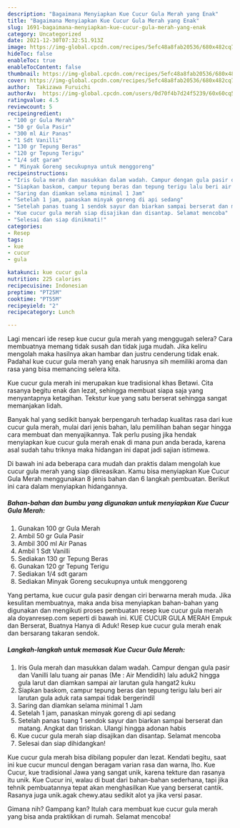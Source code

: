 ```yaml
---
description: "Bagaimana Menyiapkan Kue Cucur Gula Merah yang Enak"
title: "Bagaimana Menyiapkan Kue Cucur Gula Merah yang Enak"
slug: 1691-bagaimana-menyiapkan-kue-cucur-gula-merah-yang-enak
category: Uncategorized
date: 2021-12-30T07:32:51.913Z
image: https://img-global.cpcdn.com/recipes/5efc48a8fab20536/680x482cq70/kue-cucur-gula-merah-foto-resep-utama.jpg
hideToc: false
enableToc: true
enableTocContent: false
thumbnail: https://img-global.cpcdn.com/recipes/5efc48a8fab20536/680x482cq70/kue-cucur-gula-merah-foto-resep-utama.jpg
cover: https://img-global.cpcdn.com/recipes/5efc48a8fab20536/680x482cq70/kue-cucur-gula-merah-foto-resep-utama.jpg
author:  Takizawa Furuichi
authorAv:  https://img-global.cpcdn.com/users/0d70f4b7d24f5239/60x60cq50/avatar.jpg
ratingvalue: 4.5
reviewcount: 5
recipeingredient:
- "100 gr Gula Merah"
- "50 gr Gula Pasir"
- "300 ml Air Panas"
- "1 Sdt Vanilli"
- "130 gr Tepung Beras"
- "120 gr Tepung Terigu"
- "1/4 sdt garam"
- " Minyak Goreng secukupnya untuk menggoreng"
recipeinstructions:
- "Iris Gula merah dan masukkan dalam wadah. Campur dengan gula pasir dan Vanilli lalu tuang air panas (Me : Air Mendidih) lalu aduk2 hingga gula larut dan diamkan sampai air larutan gula hangat2 kuku"
- "Siapkan baskom, campur tepung beras dan tepung terigu lalu beri air larutan gula aduk rata sampai tidak bergerindil"
- "Saring dan diamkan selama minimal 1 Jam"
- "Setelah 1 jam, panaskan minyak goreng di api sedang"
- "Setelah panas tuang 1 sendok sayur dan biarkan sampai berserat dan matang. Angkat dan tiriskan. Ulangi hingga adonan habis"
- "Kue cucur gula merah siap disajikan dan disantap. Selamat mencoba"
- "Selesai dan siap dinikmati!"
categories:
- Resep
tags:
- kue
- cucur
- gula

katakunci: kue cucur gula 
nutrition: 225 calories
recipecuisine: Indonesian
preptime: "PT25M"
cooktime: "PT55M"
recipeyield: "2"
recipecategory: Lunch

---
```



Lagi mencari ide resep kue cucur gula merah yang menggugah selera? Cara membuatnya memang tidak susah dan tidak juga mudah. Jika keliru mengolah maka hasilnya akan hambar dan justru cenderung tidak enak. Padahal kue cucur gula merah yang enak harusnya sih memiliki aroma dan rasa yang bisa memancing selera kita.


Kue cucur gula merah ini merupakan kue tradisional khas Betawi. Cita rasanya begitu enak dan lezat, sehingga membuat siapa saja yang menyantapnya ketagihan. Tekstur kue yang satu berserat sehingga sangat memanjakan lidah.

Banyak hal yang sedikit banyak berpengaruh terhadap kualitas rasa dari kue cucur gula merah, mulai dari jenis bahan, lalu pemilihan bahan segar hingga cara membuat dan menyajikannya. Tak perlu pusing jika hendak menyiapkan kue cucur gula merah enak di mana pun anda berada, karena asal sudah tahu triknya maka hidangan ini dapat jadi sajian istimewa.


Di bawah ini ada beberapa cara mudah dan praktis dalam mengolah kue cucur gula merah yang siap dikreasikan. Kamu bisa menyiapkan Kue Cucur Gula Merah menggunakan 8 jenis bahan dan 6 langkah pembuatan. Berikut ini cara dalam menyiapkan hidangannya.

<!--inarticleads1-->

##### Bahan-bahan dan bumbu yang digunakan untuk menyiapkan Kue Cucur Gula Merah:

1. Gunakan 100 gr Gula Merah
1. Ambil 50 gr Gula Pasir
1. Ambil 300 ml Air Panas
1. Ambil 1 Sdt Vanilli
1. Sediakan 130 gr Tepung Beras
1. Gunakan 120 gr Tepung Terigu
1. Sediakan 1/4 sdt garam
1. Sediakan  Minyak Goreng secukupnya untuk menggoreng


Yang pertama, kue cucur gula pasir dengan ciri berwarna merah muda. Jika kesulitan membuatnya, maka anda bisa menyiapkan bahan-bahan yang digunakan dan mengikuti proses pembuatan resep kue cucur gula merah ala doyanresep.com seperti di bawah ini. KUE CUCUR GULA MERAH Empuk dan Berserat, Buatnya Hanya di Aduk! Resep kue cucur gula merah enak dan bersarang takaran sendok. 

<!--inarticleads2-->

##### Langkah-langkah untuk memasak Kue Cucur Gula Merah:

1. Iris Gula merah dan masukkan dalam wadah. Campur dengan gula pasir dan Vanilli lalu tuang air panas (Me : Air Mendidih) lalu aduk2 hingga gula larut dan diamkan sampai air larutan gula hangat2 kuku
1. Siapkan baskom, campur tepung beras dan tepung terigu lalu beri air larutan gula aduk rata sampai tidak bergerindil
1. Saring dan diamkan selama minimal 1 Jam
1. Setelah 1 jam, panaskan minyak goreng di api sedang
1. Setelah panas tuang 1 sendok sayur dan biarkan sampai berserat dan matang. Angkat dan tiriskan. Ulangi hingga adonan habis
1. Kue cucur gula merah siap disajikan dan disantap. Selamat mencoba
1. Selesai dan siap dihidangkan!

Kue cucur gula merah bisa dibilang populer dan lezat. Kendati begitu, saat ini kue cucur muncul dengan beragam varian rasa dan warna, lho. Kue Cucur, kue tradisional Jawa yang sangat unik, karena tekture dan rasanya itu unik. Kue Cucur ini, walau di buat dari bahan-bahan sederhana, tapi jika tehnik pembuatannya tepat akan menghasilkan Kue yang berserat cantik. Rasanya juga unik.agak chewy.atau sedikit alot ya jika versi pasar. 

Gimana nih? Gampang kan? Itulah cara membuat kue cucur gula merah yang bisa anda praktikkan di rumah. Selamat mencoba!

